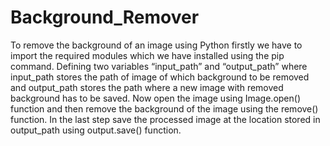 # Background_Remover
To remove the background of an image using Python firstly we have to import the required modules which we have installed using the pip command. Defining two variables “input_path” and “output_path” where input_path stores the path of image of which background to be removed and output_path stores the path where a new image with removed background has to be saved. Now open the image using Image.open() function and then remove the background of the image using the remove() function. In the last step save the processed image at the location stored in output_path using output.save() function.
